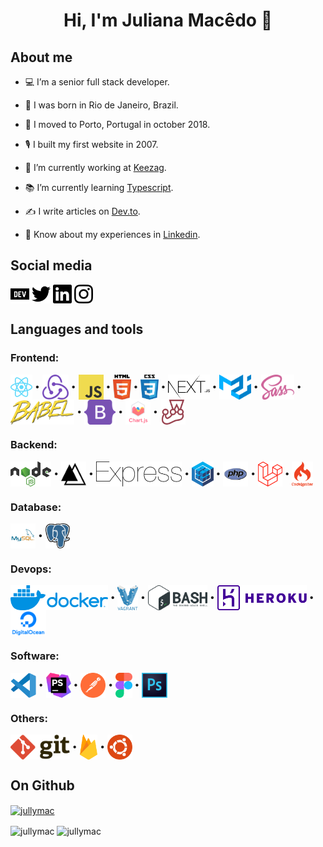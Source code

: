 # <p align="center">Hi, I'm Juliana Macêdo 👋 </p>

## About me

- 💻 I’m a senior full stack developer.

- 👶 I was born in Rio de Janeiro, Brazil.

- 🏡 I moved to Porto, Portugal in october 2018.

- 🎙️ I built my first website in 2007.

- 💼 I’m currently working at [Keezag](https://bit.ly/3j6Lh2N).

- 📚 I’m currently learning [Typescript](https://www.typescriptlang.org/).

- ✍️ I write articles on [Dev.to](https://bit.ly/35e8aN3).

- 📄 Know about my experiences in [Linkedin](https://bit.ly/346sz7k).

## Social media

<p align="left">
<a href="https://bit.ly/35e8aN3" target="blank"><img align="center" src="./logos/dev-to.svg" alt="Dev.to: jullymac" height="30" /></a> <a href="https://bit.ly/3lZthcI" target="blank"><img align="center" src="./logos/twitter.svg" alt="Twitter: jullymac" height="30" /></a> <a href="https://bit.ly/346sz7k" target="blank"><img align="center" src="./logos/linkedin.svg" alt="Linkedin: juliana-macedo" height="30" /></a> <a href="https://bit.ly/3o2njcO" target="blank"><img align="center" src="./logos/instagram.svg" alt="Instagram: Jullymac" height="30" /></a>
</p>

## Languages and tools

### Frontend:

<p align="left">
<a href="https://reactjs.org" target="_blank"><img align="center" src="./logos/reactjs.svg" alt="ReactJs" title="ReactJs" height="40"/></a> &bull; <a href="https://redux.js.org" target="_blank"><img align="center" src="./logos/redux.svg" alt="Redux" title="Redux" height="40"/></a> &bull; <a href="https://developer.mozilla.org/en-US/docs/Web/JavaScript" target="_blank"><img align="center" src="./logos/javascript.svg" alt="Javascript" title="Javascript" height="40"/></a> &bull; <a href="https://www.w3.org/html/" target="_blank"><img align="center" src="./logos/html5.svg" alt="HTML 5" title="HTML 5" height="40"/></a> &bull; <a href="https://www.w3schools.com/css/" target="_blank"><img align="center" src="./logos/css3.svg" alt="CSS 3" title="CSS 3" height="40"/></a> &bull; <a href="https://nextjs.org/" target="_blank"><img align="center" src="./logos/nextjs.svg" alt="NextJs" title="NextJs" height="40"/></a> &bull; <a href="https://material-ui.com/" target="_blank"><img align="center" src="./logos/material-ui.svg" alt="Material UI" title="Material UI" height="40"/></a> &bull; <a href="https://sass-lang.com" target="_blank"><img align="center" src="./logos/sass.svg" alt="SASS" title="SASS" height="40"/></a> &bull; <a href="https://babeljs.io/" target="_blank"><img align="center" src="./logos/babel.svg" alt="Babel" title="Babel" height="40"/></a> &bull; <a href="https://getbootstrap.com" target="_blank"><img align="center" src="./logos/bootstrap.svg" alt="Bootstrap" title="Bootstrap" height="40"/></a> &bull; <a href="https://www.chartjs.org" target="_blank"><img align="center" src="./logos/chartjs.svg" alt="Chartjs"  title="Chartjs" height="40"/></a> &bull; <a href="https://jestjs.io" target="_blank"><img align="center" src="./logos/jestjs.svg" alt="Jest" title="Jest" height="40"/></a>
</p>

### Backend:

<p align="left">
<a href="https://nodejs.org" target="_blank"><img align="center" src="./logos/nodejs.svg" alt="Nodejs" title="Nodejs" height="40"/></a> &bull; <a href="https://adonisjs.com" target="_blank"><img align="center" src="./logos/adonisjs.svg" alt="Adonis" title="Adonis" height="40"/></a> &bull; <a href="https://expressjs.com" target="_blank"><img align="center" src="./logos/express.svg" alt="Express" title="Express" height="40"/></a> &bull; <a href="https://sequelize.org" target="_blank"><img align="center" src="./logos/sequelize.svg" alt="Sequelize" title="Sequelize" height="40"/></a> &bull; <a href="https://www.php.net" target="_blank"><img align="center" src="./logos/php.svg" alt="PHP" title="PHP" height="40"/></a> &bull; <a href="https://laravel.com/" target="_blank"><img align="center" src="./logos/laravel.svg" alt="Laravel" title="Laravel" height="40"/></a> &bull; <a href="https://codeigniter.com" target="_blank"><img align="center" src="./logos/codeigniter.svg" alt="Codeigniter" title="Codeigniter" height="40"/></a>
</p>

### Database:

<p align="left">
<a href="https://www.mysql.com/" target="_blank"><img align="center" src="./logos/mysql.svg" alt="MySQL" title="MySQL" height="40"/></a> &bull; <a href="https://www.postgresql.org" target="_blank"><img align="center" src="./logos/postgresql.svg" alt="PostgreSQL" title="PostgreSQL" height="40"/></a>
</p>

### Devops:

<p align="left">
<a href="https://www.docker.com/" target="_blank"><img align="center" src="./logos/docker.svg" alt="Docker" title="Docker" height="40"/></a> &bull; <a href="https://www.vagrantup.com/" target="_blank"><img align="center" src="./logos/vagrant.svg" alt="Vagrant" title="Vagrant" height="40"/></a> &bull; <a href="https://www.gnu.org/software/bash/" target="_blank"><img align="center" src="./logos/bash.svg" alt="Bash" title="Bash" height="40"/></a> &bull; <a href="https://heroku.com" target="_blank"><img align="center" src="./logos/heroku.svg" alt="Heroku" title="Heroku" height="40"/></a> &bull; <a href="https://www.digitalocean.com/" target="_blank"><img align="center" src="./logos/digitalocean.svg" alt="DigitalOcean" title="DigitalOcean" height="40"/></a>
</p>

### Software:

<p align="left">
<a href="https://code.visualstudio.com/" target="_blank"><img align="center" src="./logos/visual-studio-code.svg" alt="Visual Studio Code" title="Visual Studio Code" height="40"/></a> &bull; <a href="https://www.jetbrains.com/phpstorm/" target="_blank"><img align="center" src="./logos/phpstorm.svg" alt="PHPStorm" title="PHPStorm" height="40"/></a> &bull; <a href="https://postman.com" target="_blank"><img align="center" src="./logos/getpostman.svg" alt="Postman" title="Postman" height="40"/></a> &bull; <a href="https://www.figma.com/" target="_blank"><img align="center" src="./logos/figma.svg" alt="Figma" title="Figma" height="40"/></a> &bull; <a href="https://www.photoshop.com/en" target="_blank"><img align="center" src="./logos/photoshop-cc.svg" alt="Photoshop" title="Photoshop" height="40"/></a>
</p>

### Others:

<p align="left">
<a href="https://git-scm.com/" target="_blank"><img align="center" src="./logos/git.svg" alt="Git" title="Git" height="40"/></a> &bull; <a href="https://firebase.google.com/" target="_blank"><img align="center" src="./logos/firebase.svg" alt="Firebase" title="Firebase" height="40"/></a> &bull; <a href="https://ubuntu.com/" target="_blank"><img align="center" src="./logos/ubuntu.svg" alt="Ubuntu" title="Ubuntu" height="40"/></a>
</p>

## On Github

<a href="https://github.com/ryo-ma/github-profile-trophy"><img align="center" src="https://github-profile-trophy.vercel.app/?username=jullymac&margin-w=10" alt="jullymac" /></a>

<img align="center" src="https://github-readme-stats.vercel.app/api/top-langs?username=jullymac&show_icons=true&locale=en&layout=compact&langs_count=8" alt="jullymac" />

<img align="center" src="https://github-readme-stats.vercel.app/api?username=jullymac&show_icons=true&locale=en&count_private=true" alt="jullymac" />
